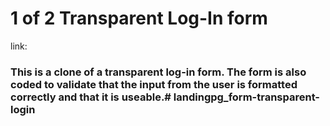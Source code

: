 # 1 of 2 Transparent Log-In form
link: 
### This is a clone of a transparent log-in form. The form is also coded to validate that the input from the user is formatted correctly and that it is useable.# landingpg_form-transparent-login
